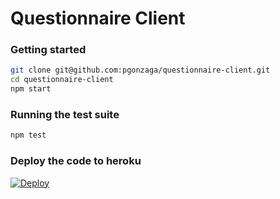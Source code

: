 # Questionnaire Client

### Getting started

 ```bash
 git clone git@github.com:pgonzaga/questionnaire-client.git
 cd questionnaire-client
 npm start
  ```
  
  ### Running the test suite
  
   ```bash
 npm test
  ```
  
  ### Deploy the code to heroku
  
  [![Deploy](https://www.herokucdn.com/deploy/button.svg)](https://heroku.com/deploy)
